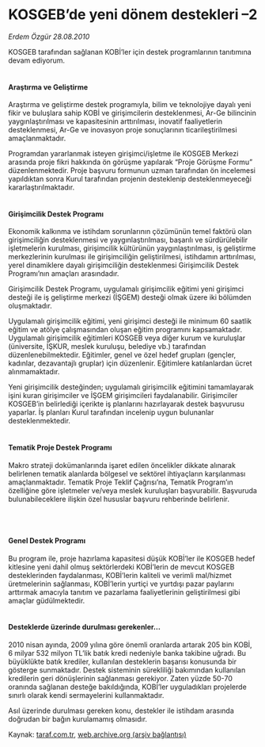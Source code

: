 # KOSGEB’de yeni dönem destekleri –2

*Erdem Özgür 28.08.2010*

<div class="yazi"><p>KOSGEB tarafından sağlanan KOBİ’ler için destek programlarının tanıtımına devam ediyorum. </p>
<h4><br/>Araştırma ve Geliştirme</h4>
<p>Araştırma ve geliştirme destek programıyla, bilim ve teknolojiye dayalı yeni fikir ve buluşlara sahip KOBİ ve girişimcilerin desteklenmesi, Ar-Ge bilincinin yaygınlaştırılması ve kapasitesinin arttırılması, inovatif faaliyetlerin desteklenmesi, Ar-Ge ve inovasyon proje sonuçlarının ticarileştirilmesi amaçlanmaktadır.</p>
<p>Programdan yararlanmak isteyen girişimci/işletme ile KOSGEB Merkezi arasında proje fikri hakkında ön görüşme yapılarak “Proje Görüşme Formu” düzenlenmektedir. Proje başvuru formunun uzman tarafından ön incelemesi yapıldıktan sonra Kurul tarafından projenin desteklenip desteklenmeyeceği kararlaştırılmaktadır.</p>
<h4><br/>Girişimcilik Destek Programı </h4>
<p>Ekonomik kalkınma ve istihdam sorunlarının çözümünün temel faktörü olan girişimciliğin desteklenmesi ve yaygınlaştırılması, başarılı ve sürdürülebilir işletmelerin kurulması, girişimcilik kültürünün yaygınlaştırılması, iş geliştirme merkezlerinin kurulması ile girişimciliğin geliştirilmesi, istihdamın arttırılması, yerel dinamiklere dayalı girişimciliğin desteklenmesi Girişimcilik Destek Programı’nın amaçları arasındadır. </p>
<p>Girişimcilik Destek Programı, uygulamalı girişimcilik eğitimi yeni girişimci desteği ile iş geliştirme merkezi (İŞGEM) desteği olmak üzere iki bölümden oluşmaktadır.</p>
<p>Uygulamalı girişimcilik eğitimi, yeni girişimci desteği ile minimum 60 saatlik eğitim ve atölye çalışmasından oluşan eğitim programını kapsamaktadır. Uygulamalı girişimcilik eğitimleri KOSGEB veya diğer kurum ve kuruluşlar (üniversite, İŞKUR, meslek kuruluşu, belediye vb.) tarafından düzenlenebilmektedir. Eğitimler, genel ve özel hedef grupları (gençler, kadınlar, dezavantajlı gruplar) için düzenlenir. Eğitimlere katılanlardan ücret alınmamaktadır. </p>
<p>Yeni girişimcilik desteğinden; uygulamalı girişimcilik eğitimini tamamlayarak işini kuran girişimciler ve İŞGEM girişimcileri faydalanabilir. Girişimciler KOSGEB’in belirlediği içerikte iş planlarını hazırlayarak destek başvurusu yaparlar. İş planları Kurul tarafından incelenip uygun bulunanlar desteklenmektedir.</p>
<h4><br/>Tematik Proje Destek Programı</h4>
<p>Makro strateji dokümanlarında işaret edilen öncelikler dikkate alınarak belirlenen tematik alanlarda bölgesel ve sektörel ihtiyaçların karşılanması amaçlanmaktadır. Tematik Proje Teklif Çağrısı’na, Tematik Program’ın özelliğine göre işletmeler ve/veya meslek kuruluşları başvurabilir. Başvuruda bulunabileceklere ilişkin özel hususlar başvuru rehberinde belirlenir.</p>
<p><b> </b></p>
<h4><br/>Genel Destek Programı</h4>
<p>Bu program ile, proje hazırlama kapasitesi düşük KOBİ’ler ile KOSGEB hedef kitlesine yeni dahil olmuş sektörlerdeki KOBİ’lerin de mevcut KOSGEB desteklerinden faydalanması, KOBİ’lerin kaliteli ve verimli mal/hizmet üretmelerinin sağlanması, KOBİ’lerin yurtiçi ve yurtdışı pazar paylarını arttırmak amacıyla tanıtım ve pazarlama faaliyetlerinin geliştirilmesi gibi amaçlar güdülmektedir.</p>
<h4><br/>Desteklerde üzerinde durulması gerekenler...</h4>
<p>2010 nisan ayında, 2009 yılına göre önemli oranlarda artarak 205 bin KOBİ, 6 milyar 532 milyon TL’lik batık kredi nedeniyle banka takibine uğradı. Bu büyüklükte batık krediler, kullanılan desteklerin başarısı konusunda bir gösterge sunmaktadır. Destek sisteminin sürekliliği bakımından kullanılan kredilerin geri dönüşlerinin sağlanması gerekiyor. Zaten yüzde 50-70 oranında sağlanan desteğe bakıldığında, KOBİ’ler uyguladıkları projelerde sınırlı olarak kendi sermayelerini kullanmaktadır. </p>
<p>Asıl üzerinde durulması gereken konu, destekler ile istihdam arasında doğrudan bir bağın kurulamamış olmasıdır.</p></div>

Kaynak: [taraf.com.tr](http://www.taraf.com.tr:80/erdem-ozgur/makale-kosgeb-de-yeni-donem-destekleri-2.htm), [web.archive.org (arşiv bağlantısı)](http://web.archive.org/web/20100830145126/http://www.taraf.com.tr:80/erdem-ozgur/makale-kosgeb-de-yeni-donem-destekleri-2.htm)
